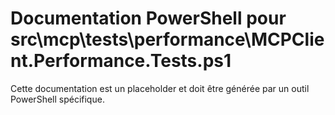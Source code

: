# Documentation PowerShell pour src\mcp\tests\performance\MCPClient.Performance.Tests.ps1

Cette documentation est un placeholder et doit être générée par un outil PowerShell spécifique.
